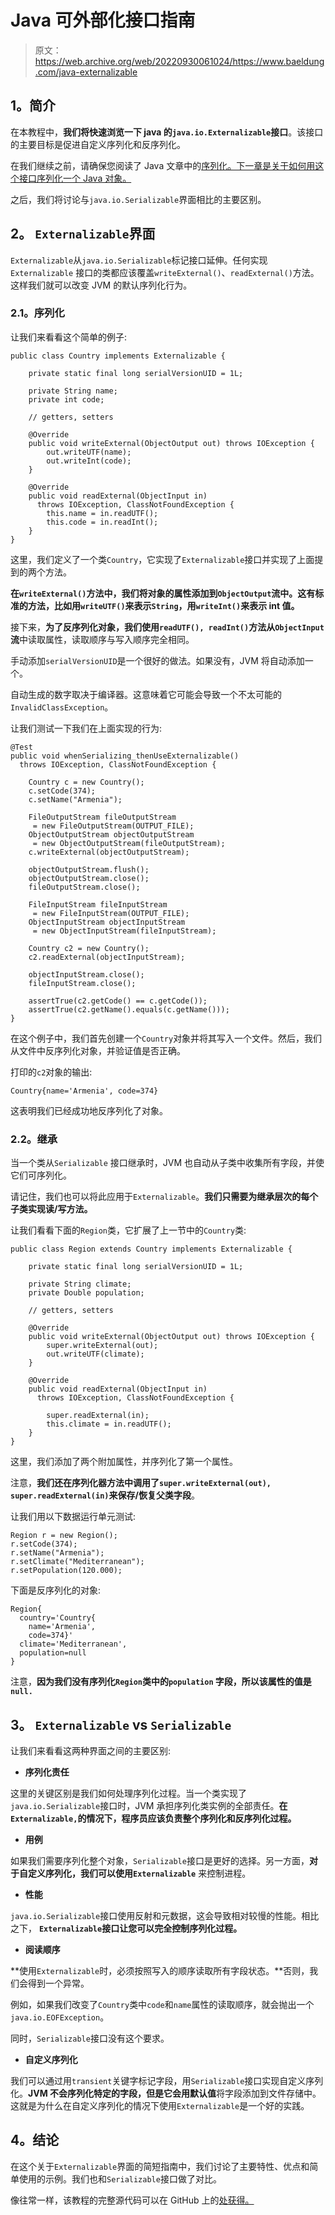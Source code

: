 # Java 可外部化接口指南

> 原文：<https://web.archive.org/web/20220930061024/https://www.baeldung.com/java-externalizable>

## 1。简介

在本教程中，**我们将快速浏览一下 java 的`java.io.Externalizable`接口**。该接口的主要目标是促进自定义序列化和反序列化。

在我们继续之前，请确保您阅读了 Java 文章中的[序列化。下一章是关于如何用这个接口序列化一个 Java 对象。](/web/20221208143839/https://www.baeldung.com/java-serialization)

之后，我们将讨论与`java.io.Serializable`界面相比的主要区别。

## 2。 **`Externalizable`界面**

`Externalizable`从`java.io.Serializable`标记接口延伸。任何实现`Externalizable` 接口的类都应该覆盖`writeExternal()`、`readExternal()`方法。这样我们就可以改变 JVM 的默认序列化行为。

### 2.1。序列化

让我们来看看这个简单的例子:

```
public class Country implements Externalizable {

    private static final long serialVersionUID = 1L;

    private String name;
    private int code;

    // getters, setters

    @Override
    public void writeExternal(ObjectOutput out) throws IOException {
        out.writeUTF(name);
        out.writeInt(code);
    }

    @Override
    public void readExternal(ObjectInput in) 
      throws IOException, ClassNotFoundException {
        this.name = in.readUTF();
        this.code = in.readInt();
    }
}
```

这里，我们定义了一个类`Country`，它实现了`Externalizable`接口并实现了上面提到的两个方法。

**在`writeExternal()`方法中，我们将对象的属性添加到`ObjectOutput`流中。这有标准的方法，比如用`writeUTF()`来表示`String`，用`writeInt()`来表示 int 值。**

接下来，**为了反序列化对象，我们使用`readUTF(), readInt()`方法从`ObjectInput`流**中读取属性，读取顺序与写入顺序完全相同。

手动添加`serialVersionUID`是一个很好的做法。如果没有，JVM 将自动添加一个。

自动生成的数字取决于编译器。这意味着它可能会导致一个不太可能的`InvalidClassException`。

让我们测试一下我们在上面实现的行为:

```
@Test
public void whenSerializing_thenUseExternalizable() 
  throws IOException, ClassNotFoundException {

    Country c = new Country();
    c.setCode(374);
    c.setName("Armenia");

    FileOutputStream fileOutputStream
     = new FileOutputStream(OUTPUT_FILE);
    ObjectOutputStream objectOutputStream
     = new ObjectOutputStream(fileOutputStream);
    c.writeExternal(objectOutputStream);

    objectOutputStream.flush();
    objectOutputStream.close();
    fileOutputStream.close();

    FileInputStream fileInputStream
     = new FileInputStream(OUTPUT_FILE);
    ObjectInputStream objectInputStream
     = new ObjectInputStream(fileInputStream);

    Country c2 = new Country();
    c2.readExternal(objectInputStream);

    objectInputStream.close();
    fileInputStream.close();

    assertTrue(c2.getCode() == c.getCode());
    assertTrue(c2.getName().equals(c.getName()));
}
```

在这个例子中，我们首先创建一个`Country`对象并将其写入一个文件。然后，我们从文件中反序列化对象，并验证值是否正确。

打印的`c2`对象的输出:

```
Country{name='Armenia', code=374}
```

这表明我们已经成功地反序列化了对象。

### 2.2。继承

当一个类从`Serializable` 接口继承时，JVM 也自动从子类中收集所有字段，并使它们可序列化。

请记住，我们也可以将此应用于`Externalizable`。**我们只需要为继承层次的每个子类实现读/写方法。**

让我们看看下面的`Region`类，它扩展了上一节中的`Country`类:

```
public class Region extends Country implements Externalizable {

    private static final long serialVersionUID = 1L;

    private String climate;
    private Double population;

    // getters, setters

    @Override
    public void writeExternal(ObjectOutput out) throws IOException {
        super.writeExternal(out);
        out.writeUTF(climate);
    }

    @Override
    public void readExternal(ObjectInput in) 
      throws IOException, ClassNotFoundException {

        super.readExternal(in);
        this.climate = in.readUTF();
    }
}
```

这里，我们添加了两个附加属性，并序列化了第一个属性。

注意，**我们还在序列化器方法中调用了`super.writeExternal(out), super.readExternal(in)`来保存/恢复父类字段**。

让我们用以下数据运行单元测试:

```
Region r = new Region();
r.setCode(374);
r.setName("Armenia");
r.setClimate("Mediterranean");
r.setPopulation(120.000);
```

下面是反序列化的对象:

```
Region{
  country='Country{
    name='Armenia',
    code=374}'
  climate='Mediterranean', 
  population=null
}
```

注意，**因为我们没有序列化`Region`类中的`population` 字段，所以该属性的值是`null.`**

## 3。 **`Externalizable` vs `Serializable`**

让我们来看看这两种界面之间的主要区别:

*   **序列化责任**

这里的关键区别是我们如何处理序列化过程。当一个类实现了`java.io.Serializable`接口时，JVM 承担序列化类实例的全部责任。**在`Externalizable,`的情况下，程序员应该负责整个序列化和反序列化过程。**

*   **用例**

如果我们需要序列化整个对象，`Serializable`接口是更好的选择。另一方面，**对于自定义序列化，我们可以使用`Externalizable`** 来控制进程。

*   **性能**

`java.io.Serializable`接口使用反射和元数据，这会导致相对较慢的性能。相比之下， **`Externalizable`接口让您可以完全控制序列化过程。**

*   **阅读顺序**

**使用`Externalizable`时，必须按照写入的顺序读取所有字段状态。**否则，我们会得到一个异常。

例如，如果我们改变了`Country`类中`code`和`name`属性的读取顺序，就会抛出一个`java.io.EOFException`。

同时，`Serializable`接口没有这个要求。

*   **自定义序列化**

我们可以通过用`transient`关键字标记字段，用`Serializable`接口实现自定义序列化。**JVM 不会序列化特定的字段，但是它会用默认值**将字段添加到文件存储中。这就是为什么在自定义序列化的情况下使用`Externalizable`是一个好的实践。

## 4。结论

在这个关于`Externalizable`界面的简短指南中，我们讨论了主要特性、优点和简单使用的示例。我们也和`Serializable`接口做了对比。

像往常一样，该教程的完整源代码可以在 GitHub 上的[处获得。](https://web.archive.org/web/20221208143839/https://github.com/eugenp/tutorials/tree/master/core-java-modules/core-java-serialization)